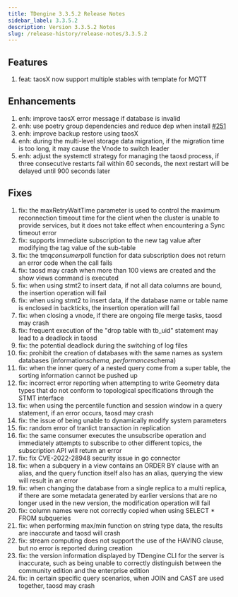 ```yaml
---
title: TDengine 3.3.5.2 Release Notes
sidebar_label: 3.3.5.2
description: Version 3.3.5.2 Notes
slug: /release-history/release-notes/3.3.5.2
---
```


## Features

  1. feat: taosX now support multiple stables with template for MQTT

## Enhancements

  1. enh: improve taosX error message if database is invalid
  2. enh: use poetry group dependencies and reduce dep when install [#251](https://github.com/taosdata/taos-connector-python/issues/251)
  3. enh: improve backup restore using taosX
  4. enh: during the multi-level storage data migration, if the migration time is too long, it may cause the Vnode to switch leader
  5. enh: adjust the systemctl strategy for managing the taosd process, if three consecutive restarts fail within 60 seconds, the next restart will be delayed until 900 seconds later

## Fixes

  1. fix: the maxRetryWaitTime parameter is used to control the maximum reconnection timeout time for the client when the cluster is unable to provide services, but it does not take effect when encountering a Sync timeout error
  2. fix: supports immediate subscription to the new tag value after modifying the tag value of the sub-table
  3. fix: the tmq*consumer*poll function for data subscription does not return an error code when the call fails
  4. fix: taosd may crash when more than 100 views are created and the show views command is executed
  5. fix: when using stmt2 to insert data, if not all data columns are bound, the insertion operation will fail
  6. fix: when using stmt2 to insert data, if the database name or table name is enclosed in backticks, the insertion operation will fail
  7. fix: when closing a vnode, if there are ongoing file merge tasks, taosd may crash
  8. fix: frequent execution of the "drop table with tb_uid" statement may lead to a deadlock in taosd
  9. fix: the potential deadlock during the switching of log files
 10. fix: prohibit the creation of databases with the same names as system databases (information*schema, performance*schema)
 11. fix: when the inner query of a nested query come from a super table, the sorting information cannot be pushed up
 12. fix: incorrect error reporting when attempting to write Geometry data types that do not conform to topological specifications through the STMT interface
 13. fix: when using the percentile function and session window in a query statement, if an error occurs, taosd may crash
 14. fix: the issue of being unable to dynamically modify system parameters
 15. fix: random error of tranlict transaction in replication
 16. fix: the same consumer executes the unsubscribe operation and immediately attempts to subscribe to other different topics, the subscription API will return an error
 17. fix: fix CVE-2022-28948 security issue in go connector
 18. fix: when a subquery in a view contains an ORDER BY clause with an alias, and the query function itself also has an alias, querying the view will result in an error
 19. fix: when changing the database from a single replica to a multi replica, if there are some metadata generated by earlier versions that are no longer used in the new version, the modification operation will fail
 20. fix: column names were not correctly copied when using SELECT * FROM subqueries
 21. fix: when performing max/min function on string type data, the results are inaccurate and taosd will crash
 22. fix: stream computing does not support the use of the HAVING clause, but no error is reported during creation
 23. fix: the version information displayed by TDengine CLI for the server is inaccurate, such as being unable to correctly distinguish between the community edition and the enterprise edition
 24. fix: in certain specific query scenarios, when JOIN and CAST are used together, taosd may crash
